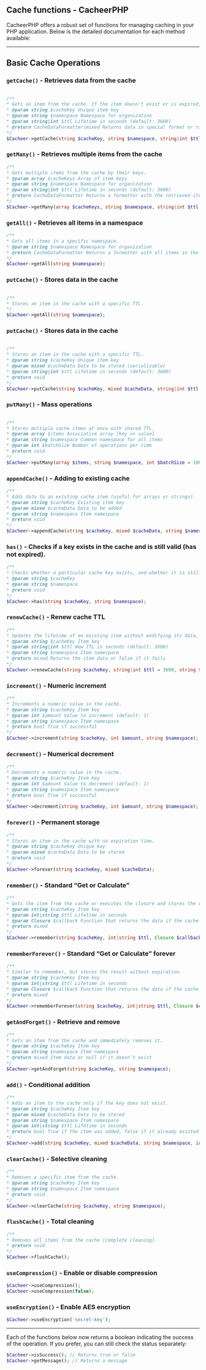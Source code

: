 ## Cache functions - CacheerPHP

CacheerPHP offers a robust set of functions for managing caching in your PHP application. Below is the detailed documentation for each method available:

---

## Basic Cache Operations

### `getCache()` - Retrieves data from the cache

```php

/**
* Gets an item from the cache. If the item doesn't exist or is expired, returns null.
* @param string $cacheKey Unique item key
* @param string $namespace Namespace for organization
* @param string|int $ttl Lifetime in seconds (default: 3600)
* @return CacheDataFormatter|mixed Returns data in special format or raw value
*/
$Cacheer->getCache(string $cacheKey, string $namespace, string|int $ttl = 3600);
```

### `getMany()` - Retrieves multiple items from the cache

```php
/**
* Gets multiple items from the cache by their keys.
* @param array $cacheKeys Array of item keys
* @param string $namespace Namespace for organization
* @param string|int $ttl Lifetime in seconds (default: 3600)
* @return CacheDataFormatter Returns a formatter with the retrieved items
*/
$Cacheer->getMany(array $cacheKeys, string $namespace, string|int $ttl = 3600);
```

### `getAll()` - Retrieves all items in a namespace

```php
/**
* Gets all items in a specific namespace.
* @param string $namespace Namespace for organization
* @return CacheDataFormatter Returns a formatter with all items in the namespace
*/
$Cacheer->getAll(string $namespace);
```

### `putCache()` - Stores data in the cache

```php

/**
* Stores an item in the cache with a specific TTL.
*/
$Cacheer->getAll(string $namespace);
```

### `putCache()` - Stores data in the cache

```php

/**
* Stores an item in the cache with a specific TTL.
* @param string $cacheKey Unique item key
* @param mixed $cacheData Data to be stored (serializable)
* @param string|int $ttl Lifetime in seconds (default: 3600)
* @return void
*/
$Cacheer->putCache(string $cacheKey, mixed $cacheData, string|int $ttl = 3600);
```

### `putMany()` - Mass operations

```php

/**
* Stores multiple cache items at once with shared TTL.
* @param array $items Associative array [key => value]
* @param string $namespace Common namespace for all items
* @param int $batchSize Number of operations per time
* @return void
*/
$Cacheer->putMany(array $items, string $namespace, int $batchSize = 100);
```

### `appendCache()` - Adding to existing cache

```php
/**
* Adds data to an existing cache item (useful for arrays or strings).
* @param string $cacheKey Existing item key
* @param mixed $cacheData Data to be added
* @param string $namespace Item namespace
* @return void
*/
$Cacheer->appendCache(string $cacheKey, mixed $cacheData, string $namespace);
```

### `has()` - Checks if a key exists in the cache and is still valid (has not expired).

```php
/**
* Checks whether a particular cache key exists, and whether it is still valid.
* @param string $cacheKey
* @param string $namespace
* @return void
*/
$Cacheer->has(string $cacheKey, string $namespace);
```

### `renewCache()` - Renew cache TTL


```php
/**
* Updates the lifetime of an existing item without modifying its data.
* @param string $cacheKey Item key
* @param string|int $ttl New TTL in seconds (default: 3600)
* @param string $namespace Item namespace
* @return mixed Returns the item data or false if it fails
*/
$Cacheer->renewCache(string $cacheKey, string|int $ttl = 3600, string $namespace);
```

### `increment()` - Numeric increment

```php
/**
* Increments a numeric value in the cache.
* @param string $cacheKey Item key
* @param int $amount Value to increment (default: 1)
* @param string $namespace Item namespace
* @return bool True if successful
*/
$Cacheer->increment(string $cacheKey, int $amount, string $namespace);
```

### `decrement()` - Numerical decrement

```php
/**
* Decrements a numeric value in the cache.
* @param string $cacheKey Item key
* @param int $amount Value to decrement (default: 1)
* @param string $namespace Item namespace
* @return bool True if successful
*/
$Cacheer->decrement(string $cacheKey, int $amount, string $namespace);
```

### `forever()` - Permanent storage

```php
/**
* Stores an item in the cache with no expiration time.
* @param string $cacheKey Unique key
* @param mixed $cacheData Data to be stored
* @return void
*/
$Cacheer->forever(string $cacheKey, mixed $cacheData);
```

### `remember()` - Standard “Get or Calculate”

```php
/**
* Gets the item from the cache or executes the closure and stores the result.
* @param string $cacheKey Item key
* @param int|string $ttl Lifetime in seconds
* @param Closure $callback Function that returns the data if the cache does not exist
* @return mixed
*/
$Cacheer->remember(string $cacheKey, int|string $ttl, Closure $callback);
```

### `rememberForever()` - Standard “Get or Calculate” forever 

```php
/**
* Similar to remember, but stores the result without expiration.
* @param string $cacheKey Item key
* @param int|string $ttl Lifetime in seconds
* @param Closure $callback Function that returns the data if the cache does not exist
* @return mixed
*/
$Cacheer->rememberForever(string $cacheKey, int|string $ttl, Closure $callback);
```

### `getAndForget()` - Retrieve and remove


```php
/**
* Gets an item from the cache and immediately removes it.
* @param string $cacheKey Item key
* @param string $namespace Item namespace
* @return mixed Item data or null if it doesn't exist
*/
$Cacheer->getAndForget(string $cacheKey, string $namespace);
```

### `add()` - Conditional addition

```php
/**
* Adds an item to the cache only if the key does not exist.
* @param string $cacheKey Item key
* @param mixed $cacheData Data to be stored
* @param string $namespace Item namespace
* @param int|string $ttl Lifetime in seconds
* @return bool True if the item was added, false if it already existed
*/
$Cacheer->add(string $cacheKey, mixed $cacheData, string $namespace, int|string $ttl);
```

### `clearCache()` - Selective cleaning


```php
/**
* Removes a specific item from the cache.
* @param string $cacheKey Item key
* @param string $namespace Item namespace
* @return void
*/
$Cacheer->clearCache(string $cacheKey, string $namespace);
```

### `flushCache()` - Total cleaning

```php
/**
* Removes all items from the cache (complete cleaning).
* @return void
*/
$Cacheer->flushCache();
```
### `useCompression()` - Enable or disable compression

```php
$Cacheer->useCompression();
$Cacheer->useCompression(false);
```

### `useEncryption()` - Enable AES encryption

```php
$Cacheer->useEncryption('secret-key');
```
---

Each of the functions below now returns a boolean indicating the success of the operation. If you prefer, you can still check the status separately:

```php
$Cacheer->isSuccess(); // Returns true or false
$Cacheer->getMessage(); // Returns a message
```